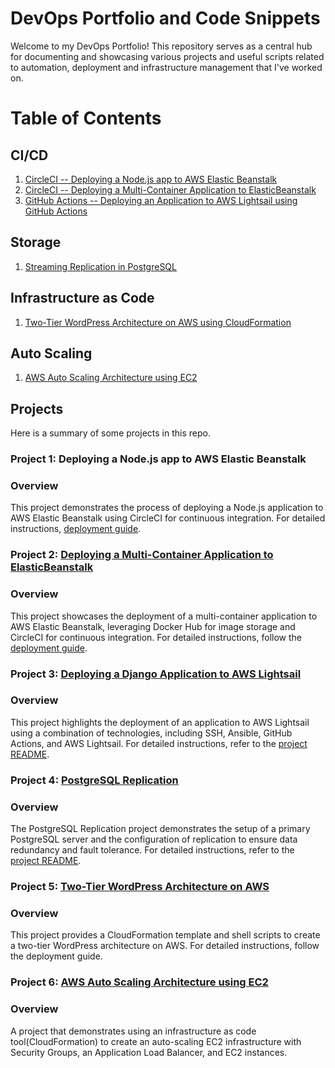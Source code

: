 # DevOps Portfolio and Code Snippets
Welcome to my DevOps Portfolio! This repository serves as a central hub for documenting and showcasing various projects and useful scripts related to automation, deployment and infrastructure management that I've worked on.

# Table of Contents

## CI/CD
1. [CircleCI -- Deploying a Node.js app to AWS Elastic Beanstalk](#project-1-deploying-a-nodejs-app-to-aws-elastic-beanstalk)
1. [CircleCI -- Deploying a Multi-Container Application to ElasticBeanstalk](#project-2-deploying-a-multi-container-application-to-elasticbeanstalk)
1. [GitHub Actions -- Deploying an Application to AWS Lightsail using GitHub Actions](#project-3-deploying-an-application-to-aws-lightsail)

## Storage
1. [Streaming Replication in PostgreSQL](#project-4-postgresql-replication)

## Infrastructure as Code
1. [Two-Tier WordPress Architecture on AWS using CloudFormation](#project-5-two-tier-wordpress-architecture-on-aws)

## Auto Scaling
1. [AWS Auto Scaling Architecture using EC2](#project-6-aws-auto-scaling-architecture-using-ec2)


## Projects

Here is a summary of some projects in this repo.


### Project 1: Deploying a Node.js app to AWS Elastic Beanstalk
### Overview
This project demonstrates the process of deploying a Node.js application to AWS Elastic Beanstalk using CircleCI for continuous integration. For detailed instructions, [deployment guide](CI_CD/CircleCI/README.md).

### Project 2: [Deploying a Multi-Container Application to ElasticBeanstalk](CI_CD/CircleCI/multi_container_deploy_config.yml)
### Overview
This project showcases the deployment of a multi-container application to AWS Elastic Beanstalk, leveraging Docker Hub for image storage and CircleCI for continuous integration. For detailed instructions, follow the [deployment guide](CI_CD/CircleCI/README.md).

### Project 3: [Deploying a Django Application to AWS Lightsail](CI_CD/Github_Actions/README.md)
### Overview
This project highlights the deployment of an application to AWS Lightsail using a combination of technologies, including SSH, Ansible, GitHub Actions, and AWS Lightsail. For detailed instructions, refer to the [project README](CI_CD/Github_Actions/README.md).

### Project 4: [PostgreSQL Replication](Storage/PostgreSQL/replication/README.md)
### Overview
The PostgreSQL Replication project demonstrates the setup of a primary PostgreSQL server and the configuration of replication to ensure data redundancy and fault tolerance. For detailed instructions, refer to the [project README](Storage/PostgreSQL/replication/README.md).

### Project 5: [Two-Tier WordPress Architecture on AWS](Wordpress/README.md)
### Overview
This project provides a CloudFormation template and shell scripts to create a two-tier WordPress architecture on AWS. For detailed instructions, follow the deployment guide.

### Project 6: [AWS Auto Scaling Architecture using EC2](LoadBalancing/README.md)
### Overview
A project that demonstrates using an infrastructure as code tool(CloudFormation) to create an auto-scaling EC2 infrastructure with Security Groups, an Application Load Balancer, and EC2 instances.